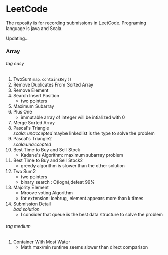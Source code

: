 # LeetCode
The reposity is for recording submissions in LeetCode. Programing language is java and Scala. 

Updating...

### Array

###### *tag easy*

1. TwoSum
   `map.containsKey()`
2. Remove Duplicates From Sorted Array
3. Remove Element
4. Search Insert Position 
   * two pointers
5. Maximum Subarray
6. Plus One  
   * immutable array of integer will be intialized with 0
7. Merge Sorted Array
8. Pascal's Triangle  
   *scala: unaccepted* maybe linkedlist is the type to solve the problem  
9. Pascal's Triangle2   
   *scala:unaccepted*  
10. Best Time to Buy and Sell Stock  
    * Kadane's Algorithm: maximum subarray problem  
11. Best Time to Buy and Sell Stock2
    * greedy algorithm is slower than the other solution  
12. Two Sum2  
    * two pointers  
    * binary search : O(logn),defeat 99%  
13. Majority Element 
    * Mroove voting Algorithm  
    * for extension: icebrug, element appears more than k times 
14. Submission Detail   
    *bad solution*  
    * I consider that queue is the best data structure to solve the problem  




###### *tag medium*
1. Container With Most Water  
   * Math.max/min runtime seems slower than direct comparison 



